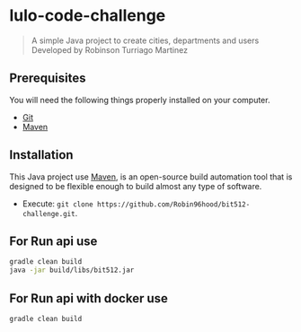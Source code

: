 # lulo-code-challenge

> A simple Java project to create cities, departments and users
> Developed by Robinson Turriago Martinez

## Prerequisites

You will need the following things properly installed on your computer.

* [Git](http://git-scm.com/)
* [Maven](https://maven.apache.org/)

## Installation

This Java project use [Maven](https://maven.apache.org/), 
is an open-source build automation tool that is designed to be flexible enough to build almost any type of software.

* Execute: `git clone https://github.com/Robin96hood/bit512-challenge.git`.

## For Run api use
```bash
gradle clean build
java -jar build/libs/bit512.jar
```

## For Run api with docker use
```bash
gradle clean build

```